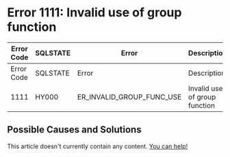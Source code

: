 
# Error 1111: Invalid use of group function


| Error Code | SQLSTATE | Error | Description |
| --- | --- | --- | --- |
| Error Code | SQLSTATE | Error | Description |
| 1111 | HY000 | ER_INVALID_GROUP_FUNC_USE | Invalid use of group function |




## Possible Causes and Solutions


This article doesn't currently contain any content. [You can help!](/en/writing-and-editing-knowledge-base-articles/)

